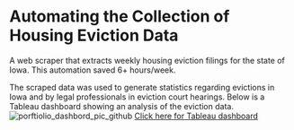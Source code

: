 # Automating the Collection of Housing Eviction Data
A web scraper that extracts weekly housing eviction filings for the state of Iowa. This automation saved 6+ hours/week.

The scraped data was used to generate statistics regarding evictions in Iowa and by legal professionals in eviction court hearings.
Below is a Tableau dashboard showing an analysis of the eviction data.
![porftiolio_dashbord_pic_github](https://github.com/user-attachments/assets/21e5dc71-a02e-481a-b9fb-9cd6f9249a3d)
[Click here for Tableau dashboard](https://public.tableau.com/views/evictions_17369551510970/Dashboard1?:language=en-US&publish=yes&:sid=&:redirect=auth&:display_count=n&:origin=viz_share_link)
